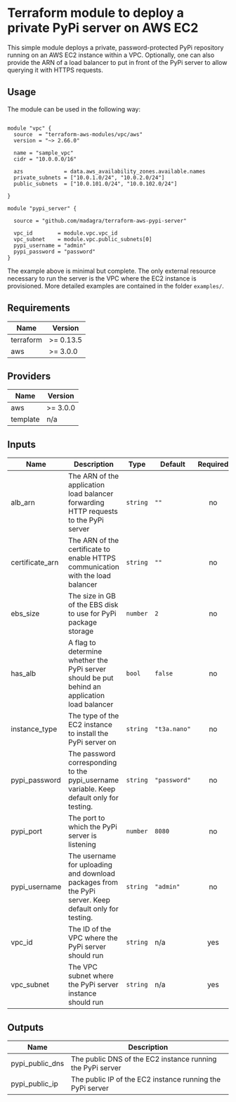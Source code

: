 # Terraform module to deploy a private PyPi server on AWS EC2

This simple module deploys a private, password-protected PyPi repository running on an AWS EC2 instance within a VPC.
Optionally, one can also provide the ARN of a load balancer to put in front of the PyPi server to allow querying
it with HTTPS requests.


## Usage

The module can be used in the following way:

```hcl

module "vpc" {
  source  = "terraform-aws-modules/vpc/aws"
  version = "~> 2.66.0"

  name = "sample_vpc"
  cidr = "10.0.0.0/16"

  azs             = data.aws_availability_zones.available.names
  private_subnets = ["10.0.1.0/24", "10.0.2.0/24"]
  public_subnets  = ["10.0.101.0/24", "10.0.102.0/24"]

}

module "pypi_server" {

  source = "github.com/madagra/terraform-aws-pypi-server"

  vpc_id        = module.vpc.vpc_id
  vpc_subnet    = module.vpc.public_subnets[0]
  pypi_username = "admin"
  pypi_password = "password"
}
```

The example above is minimal but complete. The only external resource necessary to run the server is the VPC where the
EC2 instance is provisioned. More detailed examples are contained in the folder `examples/`.


## Requirements

| Name | Version |
|------|---------|
| terraform | >= 0.13.5 |
| aws | >= 3.0.0 |

## Providers

| Name | Version |
|------|---------|
| aws | >= 3.0.0 |
| template | n/a |

## Inputs

| Name | Description | Type | Default | Required |
|------|-------------|------|---------|:--------:|
| alb\_arn | The ARN of the application load balancer forwarding HTTP requests to the PyPi server | `string` | `""` | no |
| certificate\_arn | The ARN of the certificate to enable HTTPS communication with the load balancer | `string` | `""` | no |
| ebs\_size | The size in GB of the EBS disk to use for PyPi package storage | `number` | `2` | no |
| has\_alb | A flag to determine whether the PyPi server should be put behind an application load balancer | `bool` | `false` | no |
| instance\_type | The type of the EC2 instance to install the PyPi server on | `string` | `"t3a.nano"` | no |
| pypi\_password | The password corresponding to the pypi\_username variable. Keep default only for testing. | `string` | `"password"` | no |
| pypi\_port | The port to which the PyPi server is listening | `number` | `8080` | no |
| pypi\_username | The username for uploading and download packages from the PyPi server. Keep default only for testing. | `string` | `"admin"` | no |
| vpc\_id | The ID of the VPC where the PyPi server should run | `string` | n/a | yes |
| vpc\_subnet | The VPC subnet where the PyPi server instance should run | `string` | n/a | yes |

## Outputs

| Name | Description |
|------|-------------|
| pypi\_public\_dns | The public DNS of the EC2 instance running the PyPi server |
| pypi\_public\_ip | The public IP of the EC2 instance running the PyPi server |